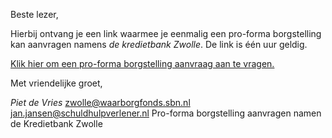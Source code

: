 Beste lezer,

Hierbij ontvang je een link waarmee je eenmalig een pro-forma borgstelling kan aanvragen namens *de kredietbank Zwolle*. De link is één uur geldig.

[Klik hier om een pro-forma borgstelling aanvraag aan te vragen.](https://waarborgfonds.sbn.nl/kredietbanken/88b33783-0a04-4d94-afae-a6d117d63ad8/pro-forma-borgstellingen/aanvragen?autorisatie=96e3a45a-f3eb-40ac-a2f6-35c33def9c12)
 
Met vriendelijke groet,

*Piet de Vries*
<from>zwolle@waarborgfonds.sbn.nl</from>
<to>jan.jansen@schuldhulpverlener.nl</to>
<subject>Pro-forma borgstelling aanvragen namen de Kredietbank Zwolle</subject>
